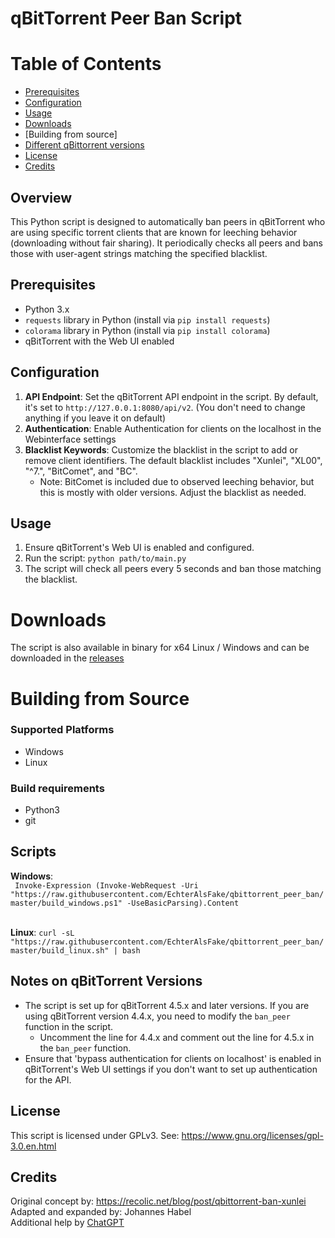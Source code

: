 # qBitTorrent Peer Ban Script

# Table of Contents

- [Prerequisites](#prerequisites)
- [Configuration](#configuration)
- [Usage](#usage)
- [Downloads](#downloads)
- [Building from source]
- [Different qBittorrent versions](#notes-on-qbittorrent-versions)
- [License](#license)
- [Credits](#credits)

## Overview
This Python script is designed to automatically ban peers in qBitTorrent who are using specific torrent clients that are known for leeching behavior (downloading without fair sharing). It periodically checks all peers and bans those with user-agent strings matching the specified blacklist.

## Prerequisites
- Python 3.x
- `requests` library in Python (install via `pip install requests`)
- `colorama` library in Python (install via `pip install colorama`)
- qBitTorrent with the Web UI enabled

## Configuration
1. **API Endpoint**: Set the qBitTorrent API endpoint in the script. By default, it's set to `http://127.0.0.1:8080/api/v2`. (You don't need to change anything if you leave it on default)
2. **Authentication**: Enable Authentication for clients on the localhost in the Webinterface settings
3. **Blacklist Keywords**: Customize the blacklist in the script to add or remove client identifiers. The default blacklist includes "Xunlei", "XL00", "^7\.", "BitComet", and "BC".
   - Note: BitComet is included due to observed leeching behavior, but this is mostly with older versions. Adjust the blacklist as needed.

## Usage
1. Ensure qBitTorrent's Web UI is enabled and configured.
2. Run the script: `python path/to/main.py`
3. The script will check all peers every 5 seconds and ban those matching the blacklist.

# Downloads

The script is also available in binary for x64 Linux / Windows and can be downloaded in the [releases](https://github.com/EchterAlsFake/qbittorrent_peer_ban/releases/tag/1.0)

# Building from Source

### **Supported Platforms**

* Windows
* Linux

### **Build requirements**

* Python3
* git

## **Scripts**

**Windows**:
<br>``` Invoke-Expression (Invoke-WebRequest -Uri "https://raw.githubusercontent.com/EchterAlsFake/qbittorrent_peer_ban/master/build_windows.ps1" -UseBasicParsing).Content```

<br>**Linux**: ```curl -sL "https://raw.githubusercontent.com/EchterAlsFake/qbittorrent_peer_ban/master/build_linux.sh" | bash```





## Notes on qBitTorrent Versions
- The script is set up for qBitTorrent 4.5.x and later versions. If you are using qBitTorrent version 4.4.x, you need to modify the `ban_peer` function in the script.
  - Uncomment the line for 4.4.x and comment out the line for 4.5.x in the `ban_peer` function.
- Ensure that 'bypass authentication for clients on localhost' is enabled in qBitTorrent's Web UI settings if you don't want to set up authentication for the API.

## License
This script is licensed under GPLv3. See: https://www.gnu.org/licenses/gpl-3.0.en.html

## Credits
Original concept by: https://recolic.net/blog/post/qbittorrent-ban-xunlei
Adapted and expanded by: Johannes Habel
<br>Additional help by [ChatGPT](https://chat.openai.com)
